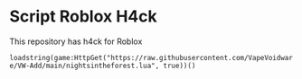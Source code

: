 # Script Roblox H4ck

This repository has h4ck for Roblox



`loadstring(game:HttpGet("https://raw.githubusercontent.com/VapeVoidware/VW-Add/main/nightsintheforest.lua", true))()`
